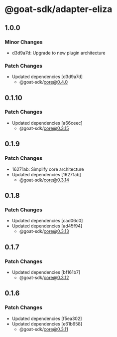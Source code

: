 # @goat-sdk/adapter-eliza

## 1.0.0

### Minor Changes

- d3d9a7d: Upgrade to new plugin architecture

### Patch Changes

- Updated dependencies [d3d9a7d]
  - @goat-sdk/core@0.4.0

## 0.1.10

### Patch Changes

- Updated dependencies [a66ceec]
  - @goat-sdk/core@0.3.15

## 0.1.9

### Patch Changes

- 16271ab: Simplify core architecture
- Updated dependencies [16271ab]
  - @goat-sdk/core@0.3.14

## 0.1.8

### Patch Changes

- Updated dependencies [cad06c0]
- Updated dependencies [ad45f94]
  - @goat-sdk/core@0.3.13

## 0.1.7

### Patch Changes

- Updated dependencies [bf161b7]
  - @goat-sdk/core@0.3.12

## 0.1.6

### Patch Changes

- Updated dependencies [f5ea302]
- Updated dependencies [e61b658]
  - @goat-sdk/core@0.3.11
